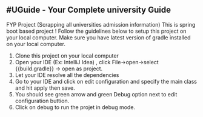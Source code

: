 #UGuide - Your Complete university Guide
--------
FYP Project (Scrapping all universities admission information)
This is spring boot based project !
Follow the guidelines below to setup this project on your local computer.
Make sure you have latest version of gradle installed on your local computer.
  1) Clone this project on your local computer
  2) Open your IDE (Ex: IntelliJ Idea) , click File->open->select {{build.gradle}} -> open as project.
  3) Let your IDE resolve all the dependencies 
  4) Go to your IDE and click on edit configuration and specify the main class and hit apply then save.
  5) You should see green arrow and green Debug option next to edit configuration buttion.
  6) Click on debug to run the projet in debug mode.
  